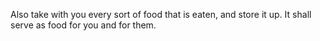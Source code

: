 Also take with you every sort of food that is eaten, and store it up. It shall serve as food for you and for them.
